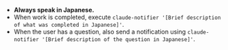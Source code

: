 - **Always speak in Japanese.**
- When work is completed, execute `claude-notifier '[Brief description of what was completed in Japanese]'`.
- When the user has a question, also send a notification using `claude-notifier '[Brief description of the question in Japanese]'`.
